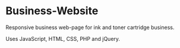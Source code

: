 # Business-Website

Responsive business web-page for ink and toner cartridge business.

Uses JavaScript, HTML, CSS, PHP and jQuery.
